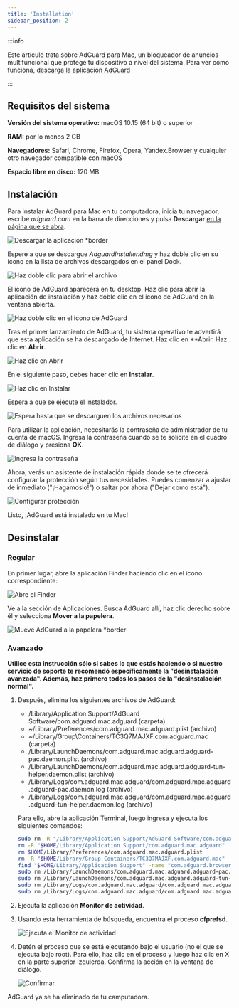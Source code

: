 ```yaml
---
title: 'Installation'
sidebar_position: 2
---
```


:::info

Este artículo trata sobre AdGuard para Mac, un bloqueador de anuncios multifuncional que protege tu dispositivo a nivel del sistema. Para ver cómo funciona, [descarga la aplicación AdGuard](https://agrd.io/download-kb-adblock)

:::

## Requisitos del sistema

**Versión del sistema operativo:** macOS 10.15 (64 bit) o superior

**RAM:** por lo menos 2 GB

**Navegadores:** Safari, Chrome, Firefox, Opera, Yandex.Browser y cualquier otro navegador compatible con macOS

**Espacio libre en disco:** 120 MB

## Instalación

Para instalar AdGuard para Mac en tu computadora, inicia tu navegador, escribe *adguard.com* en la barra de direcciones y pulsa **Descargar** [en la página que se abra](https://adguard.com/download.html?auto=1).

![Descargar la aplicación *border](https://cdn.adtidy.org/content/kb/ad_blocker/mac/1.jpg)

Espere a que se descargue *AdguardInstaller.dmg* y haz doble clic en su ícono en la lista de archivos descargados en el panel Dock.

![Haz doble clic para abrir el archivo](https://cdn.adtidy.org/content/kb/ad_blocker/mac/installation_open_the_file.jpg)

El icono de AdGuard aparecerá en tu desktop. Haz clic para abrir la aplicación de instalación y haz doble clic en el icono de AdGuard en la ventana abierta.

![Haz doble clic en el icono de AdGuard](https://cdn.adtidy.org/content/kb/ad_blocker/mac/3.jpg)

Tras el primer lanzamiento de AdGuard, tu sistema operativo te advertirá que esta aplicación se ha descargado de Internet. Haz clic en **Abrir. Haz clic en **Abrir**.

![Haz clic en Abrir](https://cdn.adtidy.org/content/kb/ad_blocker/mac/4.jpg)

En el siguiente paso, debes hacer clic en **Instalar**.

![Haz clic en Instalar](https://cdn.adtidy.org/public/Adguard/kb/installation/Mac/en/5.png)

Espera a que se ejecute el instalador.

![Espera hasta que se descarguen los archivos necesarios](https://cdn.adtidy.org/content/kb/ad_blocker/mac/6.jpg)

Para utilizar la aplicación, necesitarás la contraseña de administrador de tu cuenta de macOS. Ingresa la contraseña cuando se te solicite en el cuadro de diálogo y presiona **OK**.

![Ingresa la contraseña](https://cdn.adtidy.org/content/kb/ad_blocker/mac/7.jpg)

Ahora, verás un asistente de instalación rápida donde se te ofrecerá configurar la protección según tus necesidades. Puedes comenzar a ajustar de inmediato ("¡Hagámoslo!") o saltar por ahora ("Dejar como está").

![Configurar protección](https://cdn.adtidy.org/content/kb/ad_blocker/mac/installation-wizard.jpg)

Listo, ¡AdGuard está instalado en tu Mac!

## Desinstalar

### Regular

En primer lugar, abre la aplicación Finder haciendo clic en el ícono correspondiente:

![Abre el Finder](https://cdn.adtidy.org/public/Adguard/En/Articles/howtodelete/finder.png)

Ve a la sección de Aplicaciones. Busca AdGuard allí, haz clic derecho sobre él y selecciona **Mover a la papelera**.

![Mueve AdGuard a la papelera *border](https://cdn.adtidy.org/content/kb/ad_blocker/mac/11.jpg)

### Avanzado

**Utilice esta instrucción sólo si sabes lo que estás haciendo o si nuestro servicio de soporte te recomendó específicamente la "desinstalación avanzada". Además, haz primero todos los pasos de la "desinstalación normal".**

1. Después, elimina los siguientes archivos de AdGuard:
    - /Library/Application Support/AdGuard Software/com.adguard.mac.adguard (carpeta)
    - ~/Library/Preferences/com.adguard.mac.adguard.plist (archivo)
    - ~/Library/Group\Containers/TC3Q7MAJXF.com.adguard.mac (carpeta)
    - /Library/LaunchDaemons/com.adguard.mac.adguard.adguard-pac.daemon.plist (archivo)
    - /Library/LaunchDaemons/com.adguard.mac.adguard.adguard-tun-helper.daemon.plist (archivo)
    - /Library/Logs/com.adguard.mac.adguard/com.adguard.mac.adguard.adguard-pac.daemon.log (archivo)
    - /Library/Logs/com.adguard.mac.adguard/com.adguard.mac.adguard.adguard-tun-helper.daemon.log (archivo)

    Para ello, abre la aplicación Terminal, luego ingresa y ejecuta los siguientes comandos:

    ```bash
    sudo rm -R "/Library/Application Support/AdGuard Software/com.adguard.mac.adguard"
    rm -R "$HOME/Library/Application Support/com.adguard.mac.adguard"
    rm $HOME/Library/Preferences/com.adguard.mac.adguard.plist
    rm -R "$HOME/Library/Group Containers/TC3Q7MAJXF.com.adguard.mac"
    find "$HOME/Library/Application Support" -name "com.adguard.browser_extension_host.nm.json" -delete
    sudo rm /Library/LaunchDaemons/com.adguard.mac.adguard.adguard-pac.daemon.plist
    sudo rm /Library/LaunchDaemons/com.adguard.mac.adguard.adguard-tun-helper.daemon.plist
    sudo rm /Library/Logs/com.adguard.mac.adguard/com.adguard.mac.adguard.adguard-pac.daemon.log
    sudo rm /Library/Logs/com.adguard.mac.adguard/com.adguard.mac.adguard.adguard-tun-helper.daemon.log
    ```

1. Ejecuta la aplicación **Monitor de actividad**.
1. Usando esta herramienta de búsqueda, encuentra el proceso **cfprefsd**.

    ![Ejecuta el Monitor de actividad](https://cdn.adtidy.org/content/kb/ad_blocker/mac/22.jpg)

1. Detén el proceso que se está ejecutando bajo el usuario (no el que se ejecuta bajo root). Para ello, haz clic en el proceso y luego haz clic en X en la parte superior izquierda. Confirma la acción en la ventana de diálogo.

    ![Confirmar](https://cdn.adtidy.org/content/kb/ad_blocker/mac/33.jpg)

AdGuard ya se ha eliminado de tu camputadora.

